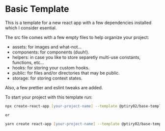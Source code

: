 # Basic Template

This is a template for a new react app with a few dependencies installed which I consider esential.

The src file comes with a few empty files to help organize your project:

- assets: for images and what-not...
- components: for components (duuh!).
- helpers: in case you like to store separetly multi-use constants, functions, etc...
- hooks: for storing your custom hooks.
- public: for files and/or directories that may be public.
- storage: for storing context states.

Also, a few prettier and eslint tweaks are added.

To start your project with this template run:

```zsh
npx create-react-app [your-project-name] --template @ptiry02/base-template

or

yarn create react-app [your-project-name] --template @ptiry02/base-template
```
